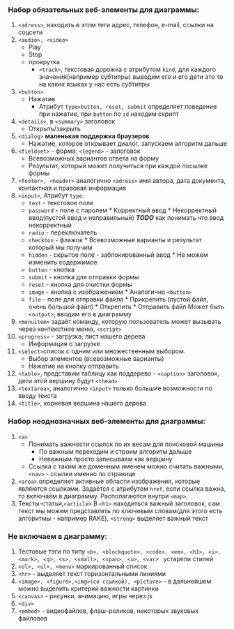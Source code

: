 ### Набор обязательных веб-элементы для диаграммы:
1) ```<adress>```, находить в этом теги адрес, телефон, e-mail, ссылки на соцсети
2) ```<audio>, <video>```
    * Play
    * Stop
    * прокрутка
        * ```<track>```, текстовая дорожка с атрибутом ```kind```, для каждого значения(например субтитры) выводим его и его дети это то на каких языках у нас есть субтитры
3) ```<button>```
    * Нажатие
        * Атрибут ```type=button, reset, submit``` определяет поведение при нажатие, при ```button``` по ```id``` находим скрипт
4) ```<details>```, в ```<summary>``` заголовок
    * Открыть/закрыть
5) ```<dialog>``` **маленькая поддержка браузеров**
    * Нажатие, которое открывает диалог, запускаем алгоритм дальше
6) ```<fieldset>``` - форма; ```<legend>``` - залоговок
    * Всевозможных вариантов ответа на форму
    * Результат, который может получиться при каждой посылке формы
7) ```<footer>, <header>``` аналогично ```<adress>``` имя автора, дата документа, контактная и правовая информация
8) ```<input>```, Атрибут ```type```:
    *    ```text``` - текстовое поле
    *    ```password``` - поле с паролем
        * Корректный ввод
        * Некорректный ввод(пустой ввод и неправильный) ***TODO*** как понимать что ввод некорректный
    *    ```radio``` - переключатель
    *    ```checkbox``` - флажок
        * Всевозможные варианты и результат который мы получим
    *    ```hidden``` - скрытое поле - заблокированный ввод
        * Не можем изменить содержимое
    *    ```button``` - кнопка
    *    ```submit``` - кнопка для отправки формы
    *    ```reset``` - кнопка для очистки формы
    *    ```image``` - кнопка с изображением
        * Аналогично ```<button>```
    *    ```file``` - поле для отправки файла
        * Прикрепить (пустой файл, очень большой файл)
        * Открепить
        * Отправить файл
          Может быть ```<output>```, вводим его в диаграмму
9) ```<menuitem>``` задаёт команду, которую пользователь может вызывать через контекстное меню, ```<script>```
10) ```<progress>``` - загрузка; лист нашего дерева
    * Информация о загрузке
11) ```<select>```список с одним или множественным выбором.
    * Выбор элементов (всевозможные варианты)
    * Нажатие на кнопку отправить
12) ```<table>```, представим таблицу как поддерево - ```<caption>``` заголовок, дети этой вершину будут ```<thead>```
13) ```<textarea>```, аналогично ```<input>``` только большие возможности по вводу текста
14) ```<title>```, корневая вершина нашего дерева
### Набор неоднозначных веб-элементы для диаграммы:
1) ```<a>```
    * Понимать важности ссылок по их весам для поисковой машины
        * По важным переходим и строим алгоритм дальше
        * Неважным просто записываем как вершину
    * Ссылка с таким же доменным именем можно считать важными,
      ```<nav>``` - ссылки именно по странице
2) ```<area>``` определяет активные области изображения, которые являются ссылками.
   Задаётся с атрибутом ```href```, если ссылка важна, то включаем в диаграмму. Располагаются внутри ```<map>```.
3) Тексты-статьи,```<article>``` В ```<h1>``` находиться важный заголовок, сам текст мы можем представлять по ключевым словам(для этого есть алгоритмы - например RAKE), ```<strong>``` выделяет важный текст

### Не включаем в диаграмму:
1) Тестовые тэги по типу ```<b>, <blockquote>, <code>, <em>, <h1>, <i>, <mark>, <q>, <s>, <small>, <span>, <u>, <var> ``` устарели стилей
2) ```<ol>, <ul>, <menu>``` маркированный список
3) ```<hr>``` - выделяет текст горизонтальными линиями
4) ```<image>, <figure>,<img>(со ссылкой), <picture>```  - в дальнейшем можно выделить критерий важности картинки
5) ```<canvas>``` - рисунки, анимацию, игры через js
6) ```<div>```
7) ```<embed>``` - видеофайлов, флэш-роликов, некоторых звуковых файловов
